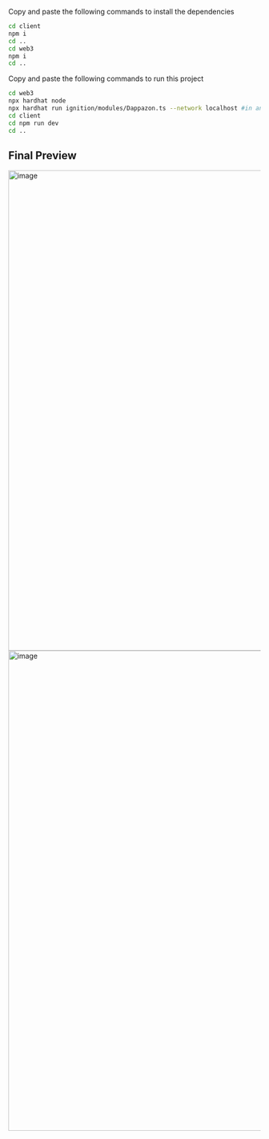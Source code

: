 <p>Copy and paste the following commands to install the dependencies</p>

```bash
cd client
npm i
cd ..
cd web3
npm i
cd ..
```
<p>Copy and paste the following commands to run this project</p>

```bash
cd web3
npx hardhat node
npx hardhat run ignition/modules/Dappazon.ts --network localhost #in another terminal window
cd client
cd npm run dev
cd ..
```

<h2>Final Preview</h2>
<img width="960" alt="image" src="https://github.com/user-attachments/assets/2c792405-496f-4413-8765-5563a621f175"/>
<img width="960" alt="image" src="https://github.com/user-attachments/assets/a4d6ea4c-dc6c-4473-8095-93542e25f0e5"/>






